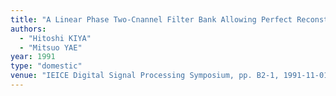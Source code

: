 ```yaml
---
title: "A Linear Phase Two-Cnannel Filter Bank Allowing Perfect Reconstraction"
authors:
  - "Hitoshi KIYA"
  - "Mitsuo YAE"
year: 1991
type: "domestic"
venue: "IEICE Digital Signal Processing Symposium, pp. B2-1, 1991-11-01."
---
```

